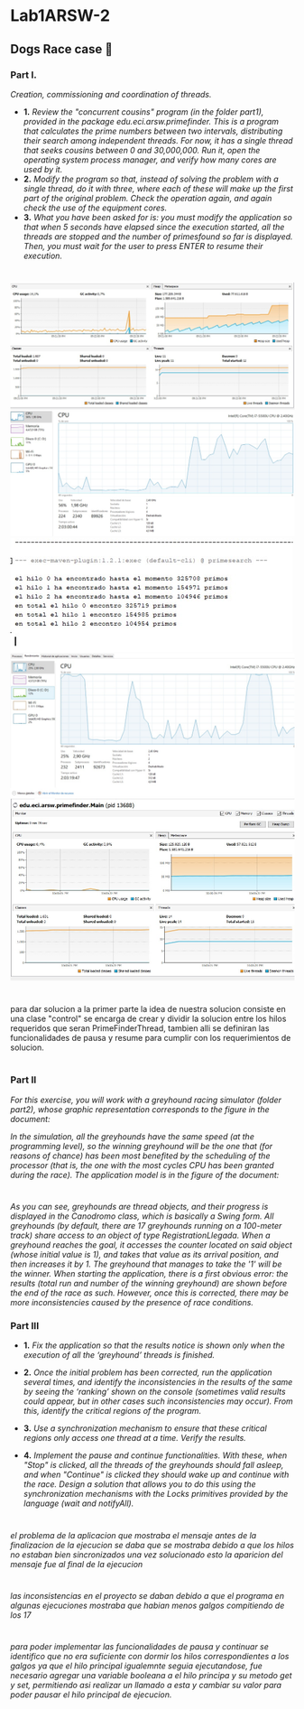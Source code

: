 # Lab1ARSW-2

## Dogs Race case 🚀

### Part I.

_Creation, commissioning and coordination of threads._

* **1.**  _Review the "concurrent cousins" program (in the folder part1), provided in the package edu.eci.arsw.primefinder.
This is a program that calculates the prime numbers between two intervals, distributing their search among independent threads. 
For now, it has a single thread that seeks cousins ​​between 0 and 30,000,000. 
Run it, open the operating system process manager, and verify how many cores are used by it._
* **2.** _Modify the program so that, instead of solving the problem with a single thread, do it with three, where each of these
will make up the first part of the original problem. Check the operation again, and again check the use of the equipment cores._
* **3.** _What you have been asked for is: you must modify the application so that when 5 seconds have elapsed since the execution 
started, all the threads are stopped and the number of primes ​​found so far is displayed. Then, you must wait for the user to press
ENTER to resume their execution._
#

![](img/grafic1.jpg)
![](img/grafic2.jpg)
![](img/grafic3.jpg)
![](img/grafic4.jpg)
![](img/grafic5.jpg)
#
para dar solucion a la primer parte la idea de nuestra solucion consiste en una clase "control" se encarga de crear y dividir la solucion entre los hilos requeridos que seran PrimeFinderThread, tambien alli se definiran  las funcionalidades de pausa y resume para cumplir con los requerimientos de solucion.
#

### Part II
_For this exercise, you will work with a greyhound racing simulator (folder part2), whose graphic representation corresponds to the  figure in the document:_


_In the simulation, all the greyhounds have the same speed (at the programming level), so the winning greyhound will be the one that (for reasons of chance) has been most benefited by the scheduling of the processor (that is, the one with the most cycles CPU has been granted during the race). The application model is  in the figure of the document:_


#
_As you can see, greyhounds are thread objects, and their progress is displayed in the Canodromo class, which is basically a Swing form. All greyhounds (by default, there are 17 greyhounds running on a 100-meter track) share access to an object of type RegistrationLlegada. When a greyhound reaches the goal, it accesses the counter located on said object (whose initial value is 1), and takes that value as its arrival position, and then increases it by 1. The greyhound that manages to take the '1' will be the winner.
When starting the application, there is a first obvious error: the results (total run and number of the winning greyhound) are shown before the end of the race as such. However, once this is corrected, there may be more inconsistencies caused by the presence of race conditions._

### Part III
* **1.**  _Fix the application so that the results notice is shown only when the execution of all the ‘greyhound’ threads is finished._

* **2.** _Once the initial problem has been corrected, run the application several times, and identify the inconsistencies in the results of the same by seeing the ‘ranking’ shown on the console (sometimes valid results could appear, but in other cases such inconsistencies may occur). From this, identify the critical regions of the program._
* **3.** _Use a synchronization mechanism to ensure that these critical regions only access one thread at a time. Verify the results._
* **4.** _Implement the pause and continue functionalities. With these, when "Stop" is clicked, all the threads of the greyhounds should fall asleep, and when "Continue" is clicked they should wake up and continue with the race. Design a solution that allows you to do this using the synchronization mechanisms with the Locks primitives provided by the language (wait and notifyAll)._

#
_el problema de la aplicacion que mostraba el mensaje antes de la finalizacion de la ejecucion se daba que se mostraba debido a que los hilos no estaban bien sincronizados una vez solucionado esto la aparicion del mensaje fue al final de la ejecucion_
#
_las inconsistencias en el proyecto se daban debido a que el programa en algunas ejecuciones mostraba que habian menos galgos compitiendo de los 17_
#
_para poder implementar las funcionalidades de pausa y continuar se identifico que no era suficiente con dormir los hilos correspondientes a los galgos ya que el hilo principal igualemnte seguia ejecutandose, fue necesario agregar una variable booleana a el hilo principa y su metodo get y set, permitiendo asi realizar un llamado a esta y cambiar su valor para poder pausar el hilo principal de ejecucion._
#
#

